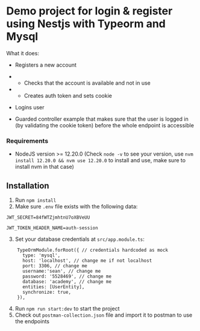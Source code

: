 # Demo project for login & register using Nestjs with Typeorm and Mysql

What it does:

- Registers a new account
- - Checks that the account is available and not in use
- - Creates auth token and sets cookie
    
- Logins user
- Guarded controller example that makes sure that the user is logged in (by validating the cookie token) before the whole endpoint is accessible

### Requirements
- NodeJS version >= 12.20.0 (Check `node -v` to see your version, use `nvm install 12.20.0 && nvm use 12.20.0` to install and use, make sure to install nvm in that case)


## Installation

1. Run `npm install`
2. Make sure `.env` file exists with the following data:

````
JWT_SECRET=84fWTZjmhtnU7oXBVeUU

JWT_TOKEN_HEADER_NAME=auth-session   
````

3. Set your database credentials at `src/app.module.ts`:

````
    TypeOrmModule.forRoot({ // credentials hardcoded as mock
      type: 'mysql',
      host: 'localhost', // change me if not localhost
      port: 3306, // change me
      username:'sean', // change me
      password: '5528469', // change me
      database: 'academy', // change me
      entities: [UserEntity],
      synchronize: true,
    }),
````

4. Run `npm run start:dev` to start the project
5. Check out `postman-collection.json` file and import it to postman to use the endpoints
